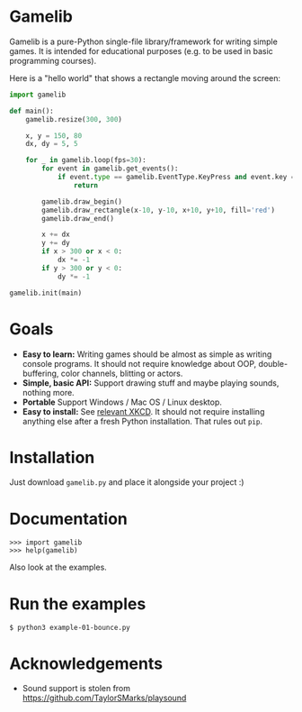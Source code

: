 # Gamelib

Gamelib is a pure-Python single-file library/framework for writing simple games. It is
intended for educational purposes (e.g. to be used in basic programming courses).

Here is a "hello world" that shows a rectangle moving around the screen:

```python
import gamelib

def main():
    gamelib.resize(300, 300)

    x, y = 150, 80
    dx, dy = 5, 5

    for _ in gamelib.loop(fps=30):
        for event in gamelib.get_events():
            if event.type == gamelib.EventType.KeyPress and event.key == 'q':
                return

        gamelib.draw_begin()
        gamelib.draw_rectangle(x-10, y-10, x+10, y+10, fill='red')
        gamelib.draw_end()

        x += dx
        y += dy
        if x > 300 or x < 0:
            dx *= -1
        if y > 300 or y < 0:
            dy *= -1

gamelib.init(main)
```

# Goals

* **Easy to learn:** Writing games should be almost as simple as writing console
  programs. It should not require knowledge about OOP, double-buffering, color channels,
  blitting or actors.
* **Simple, basic API:** Support drawing stuff and maybe playing sounds, nothing more.
* **Portable** Support Windows / Mac OS / Linux desktop.
* **Easy to install:** See [relevant XKCD](https://xkcd.com/1987/). It should
  not require installing anything else after a fresh Python installation.
  That rules out `pip`.

# Installation

Just download `gamelib.py` and place it alongside your project :)

# Documentation

```
>>> import gamelib
>>> help(gamelib)
```

Also look at the examples.

# Run the examples

```
$ python3 example-01-bounce.py
```

# Acknowledgements

* Sound support is stolen from https://github.com/TaylorSMarks/playsound
